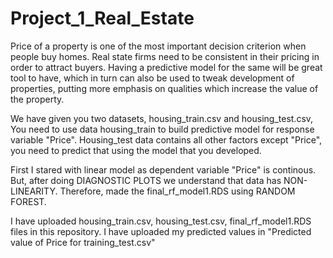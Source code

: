 # Project_1_Real_Estate

Price of a property is one of the most important decision criterion when people buy homes. Real state firms need to be consistent in their pricing in order 
to attract buyers. Having a predictive model for the same will be great tool to have, which in turn can also be used to tweak development of properties, 
putting more emphasis on qualities which increase the value of the property.

We have given you two datasets, housing_train.csv and housing_test.csv, You need to use data housing_train to build predictive model for response variable 
"Price". Housing_test data contains all other factors except "Price", you need to predict that using the model that you developed.

First I stared with linear model as dependent variable "Price" is continous. 
But, after doing DIAGNOSTIC PLOTS we understand that data has NON-LINEARITY.
Therefore, made the final_rf_model1.RDS using RANDOM FOREST.

I have uploaded housing_train.csv, housing_test.csv, final_rf_model1.RDS files in this repository. 
I have uploaded my predicted values in "Predicted value of Price for training_test.csv"
